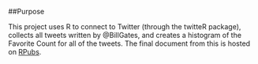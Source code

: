 ##Purpose

This project uses R to connect to Twitter (through the twitteR package), collects all tweets written by @BillGates, and creates a histogram of the Favorite Count for all of the tweets. The final document from 
this is hosted on [RPubs](http://rpubs.com/ashutoshnanda/tweetsfrombillgates).
